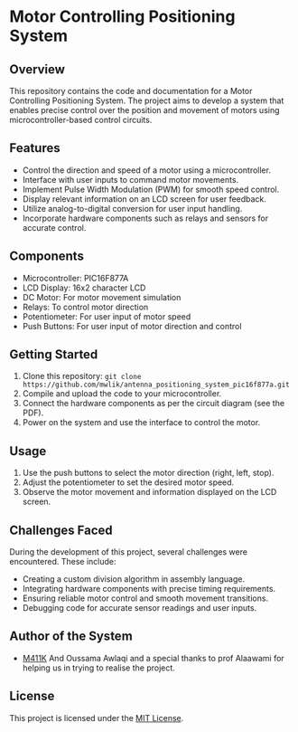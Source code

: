 # Motor Controlling Positioning System

## Overview

This repository contains the code and documentation for a Motor Controlling Positioning System. The project aims to develop a system that enables precise control over the position and movement of motors using microcontroller-based control circuits.

## Features

- Control the direction and speed of a motor using a microcontroller.
- Interface with user inputs to command motor movements.
- Implement Pulse Width Modulation (PWM) for smooth speed control.
- Display relevant information on an LCD screen for user feedback.
- Utilize analog-to-digital conversion for user input handling.
- Incorporate hardware components such as relays and sensors for accurate control.

## Components

- Microcontroller: PIC16F877A
- LCD Display: 16x2 character LCD
- DC Motor: For motor movement simulation
- Relays: To control motor direction
- Potentiometer: For user input of motor speed
- Push Buttons: For user input of motor direction and control

## Getting Started

1. Clone this repository: `git clone https://github.com/mwlik/antenna_positioning_system_pic16f877a.git`
2. Compile and upload the code to your microcontroller.
3. Connect the hardware components as per the circuit diagram (see the PDF).
4. Power on the system and use the interface to control the motor.

## Usage

1. Use the push buttons to select the motor direction (right, left, stop).
2. Adjust the potentiometer to set the desired motor speed.
3. Observe the motor movement and information displayed on the LCD screen.

## Challenges Faced

During the development of this project, several challenges were encountered. These include:
- Creating a custom division algorithm in assembly language.
- Integrating hardware components with precise timing requirements.
- Ensuring reliable motor control and smooth movement transitions.
- Debugging code for accurate sensor readings and user inputs.

## Author of the System

- [M411K](https://github.com/mwlik) And Oussama Awlaqi and a special thanks to prof Alaawami for helping us in trying to realise the project.

## License

This project is licensed under the [MIT License](LICENSE).

